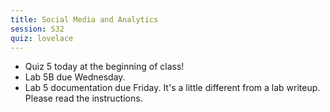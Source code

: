 ```yaml
---
title: Social Media and Analytics
session: S32
quiz: lovelace
---
```


* Quiz 5 today at the beginning of class!
* Lab 5B due Wednesday.
* Lab 5 documentation due Friday. It's a little different from a lab writeup. Please read the instructions.

